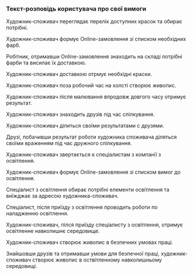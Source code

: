 ### Текст-розповідь користувача про свої вимоги

Художник-споживач переглядає перелік доступних красок та обирає потрібні.

Художник-споживач формує Online-замовлення зі списком необхідних фарб.

Робітник, отримавши Online-замовлення знаходить на складі потрібні фарби та висилає їх доставкою.

Художник-споживач доставкою отрмує необхідні краски.

Художник-споживач поза робочий час на холсті створює живопис.

Художник-споживач після малювання впродовж довгого часу отримує результат.

Художник-споживач знаходить друзів під час спілкування.

Художник-споживач ділиться своїми результатами с друзями.

Друзі, побачивши результат роботи художника споживача діляться своїми враженням під час дружного спілкування.

Художник-споживач звертається к спеціалистам з компанії з освітлення.

Художник-споживач формує Online-замовлення зі списком вимог до освітлення.

Спеціалист з освітлення обирає потрібні елементи освітлення та виїжджає за адресою художника-споживач.

Спеціалист, після приїзду з освітлення проводить роботи по наладженню освітлення.

Художник-споживач, пілся приїзду спеціалисту з освітлення, отримує освітленне навколишнє середовище.

Художник-споживач створює живопис в безпечних умовах праці.

Знайшовши друзів та отримавши умови для безпечної праці, художник-споживач створює живопис в оствітленному навколишньому середовищі.
